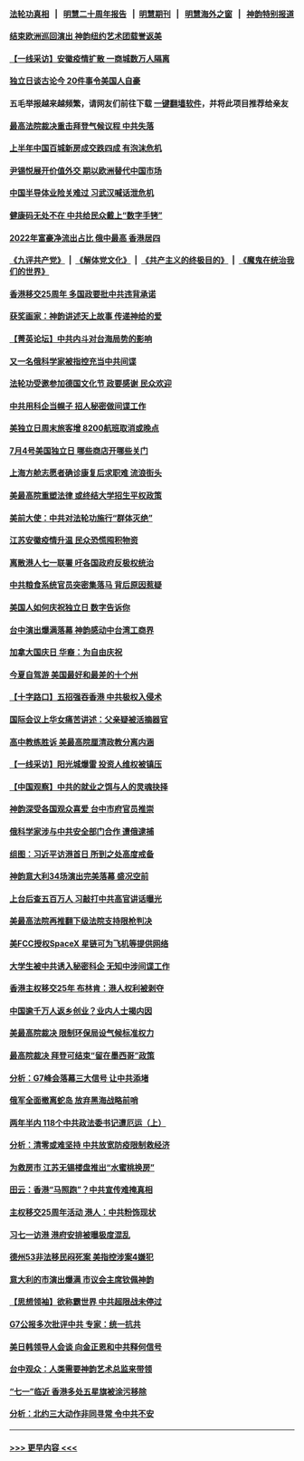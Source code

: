 #### [法轮功真相](https://github.com/gfw-breaker/truth/blob/master/README.md?t=0) &nbsp;&nbsp;|&nbsp;&nbsp; [明慧二十周年报告](https://github.com/gfw-breaker/mh-reports/blob/master/README.md?t=0) &nbsp;&nbsp;|&nbsp;&nbsp;[明慧期刊](https://github.com/gfw-breaker/mh-qikan) &nbsp;&nbsp;|&nbsp;&nbsp; [明慧海外之窗](https://github.com/gfw-breaker/mh-news/blob/master/README.md?t=0) &nbsp;&nbsp;|&nbsp;&nbsp; [神韵特别报道](https://github.com/gfw-breaker/mh-news/blob/master/shenyun.md?t=0)
#### [结束欧洲巡回演出 神韵纽约艺术团载誉返美](../pages/nf4514/n13772462.md?t=07040401) 
#### [【一线采访】安徽疫情扩散 一商城数万人隔离](../pages/nf4514/n13772567.md?t=07040401) 
#### [独立日谈古论今 20件事令美国人自豪](../pages/nf4514/n13772253.md?t=07040401) 
#### 五毛举报越来越频繁，请网友们前往下载 [一键翻墙软件](https://github.com/gfw-breaker/ssr-accounts)，并将此项目推荐给亲友
#### [最高法院裁决重击拜登气候议程 中共失落](../pages/nf4514/n13772409.md?t=07040401) 
#### [上半年中国百城新房成交跌四成 有泡沫危机](../pages/nf4514/n13772559.md?t=07040401) 
#### [尹锡悦展开价值外交 期以欧洲替代中国市场](../pages/nf4514/n13772487.md?t=07040401) 
#### [中国半导体业险关难过 习武汉喊话泄危机](../pages/nf4514/n13772457.md?t=07040401) 
#### [健康码无处不在 中共给民众戴上“数字手铐”](../pages/nf4514/n13770980.md?t=07040401) 
#### [2022年富豪净流出占比 俄中最高 香港居四](../pages/nf4514/n13772440.md?t=07040401) 
#### [《九评共产党》](https://github.com/begood0513/9ping.md/blob/master/README.md) &nbsp;|&nbsp; [《解体党文化》](../../../../jtdwh.md/blob/master/README.md)  &nbsp;|&nbsp; [《共产主义的终极目的》](../../../../gczydzjmd.md/blob/master/README.md) &nbsp;|&nbsp; [《魔鬼在统治我们的世界》](../../../../mgztzwmdsj.md/blob/master/README.md) 
#### [香港移交25周年 多国政要批中共违背承诺](../pages/nf4514/n13772424.md?t=07040401) 
#### [获奖画家：神韵讲述天上故事 传递神给的爱](../pages/nf4514/n13772358.md?t=07040401) 
#### [【菁英论坛】中共内斗对台海局势的影响](../pages/nf4514/n13772350.md?t=07040401) 
#### [又一名俄科学家被指控充当中共间谍](../pages/nf4514/n13772359.md?t=07040401) 
#### [法轮功受邀参加德国文化节 政要感谢 民众欢迎](../pages/nf4514/n13772300.md?t=07040401) 
#### [中共用科企当幌子 招人秘密做间谍工作](../pages/nf4514/n13772288.md?t=07040401) 
#### [美独立日周末旅客增 8200航班取消或晚点](../pages/nf4514/n13772205.md?t=07040401) 
#### [7月4号美国独立日 哪些商店开哪些关门](../pages/nf4514/n13772227.md?t=07040401) 
#### [上海方舱志愿者确诊康复后求职难 流浪街头](../pages/nf4514/n13772134.md?t=07040401) 
#### [美最高院重塑法律 或终结大学招生平权政策](../pages/nf4514/n13771805.md?t=07040401) 
#### [美前大使：中共对法轮功施行“群体灭绝”](../pages/nf4514/n13771705.md?t=07040401) 
#### [江苏安徽疫情升温 民众恐慌囤积物资](../pages/nf4514/n13771992.md?t=07040401) 
#### [离散港人七一联署 吁各国政府反极权统治](../pages/nf4514/n13771958.md?t=07040401) 
#### [中共粮食系统官员突密集落马 背后原因惹疑](../pages/nf4514/n13771806.md?t=07040401) 
#### [美国人如何庆祝独立日 数字告诉你](../pages/nf4514/n13771602.md?t=07040401) 
#### [台中演出爆满落幕 神韵感动中台湾工商界](../pages/nf4514/n13771689.md?t=07040401) 
#### [加拿大国庆日 华裔：为自由庆祝](../pages/nf4514/n13771688.md?t=07040401) 
#### [今夏自驾游 美国最好和最差的十个州](../pages/nf4514/n13771663.md?t=07040401) 
#### [【十字路口】五招强吞香港 中共极权入侵术](../pages/nf4514/n13771516.md?t=07040401) 
#### [国际会议上华女痛苦讲述：父亲疑被活摘器官](../pages/nf4514/n13771583.md?t=07040401) 
#### [高中教练胜诉 美最高院厘清政教分离内涵](../pages/nf4514/n13770990.md?t=07040401) 
#### [【一线采访】阳光城爆雷 投资人维权被镇压](../pages/nf4514/n13771312.md?t=07040401) 
#### [【中国观察】中共的就业之饵与人的灵魂抉择](../pages/nf4514/n13771353.md?t=07040401) 
#### [神韵深受各国观众喜爱 台中市府官员推崇](../pages/nf4514/n13771070.md?t=07040401) 
#### [俄科学家涉与中共安全部门合作 遭俄逮捕](../pages/nf4514/n13771389.md?t=07040401) 
#### [组图：习近平访港首日 所到之处高度戒备](../pages/nf4514/n13771338.md?t=07040401) 
#### [神韵意大利34场演出完美落幕 盛况空前](../pages/nf4514/n13771095.md?t=07040401) 
#### [上台后查五百万人 习敲打中共高官讲话曝光](../pages/nf4514/n13771196.md?t=07040401) 
#### [美最高法院再推翻下级法院支持限枪判决](../pages/nf4514/n13771033.md?t=07040401) 
#### [美FCC授权SpaceX 星链可为飞机等提供网络](../pages/nf4514/n13771158.md?t=07040401) 
#### [大学生被中共诱入秘密科企 无知中涉间谍工作](../pages/nf4514/n13771025.md?t=07040401) 
#### [香港主权移交25年 布林肯：港人权利被剥夺](../pages/nf4514/n13770972.md?t=07040401) 
#### [中国逾千万人返乡创业？业内人士揭内因](../pages/nf4514/n13770780.md?t=07040401) 
#### [美最高院裁决 限制环保局设气候标准权力](../pages/nf4514/n13770868.md?t=07040401) 
#### [最高院裁决 拜登可结束“留在墨西哥”政策](../pages/nf4514/n13770877.md?t=07040401) 
#### [分析：G7峰会落幕三大信号 让中共添堵](../pages/nf4514/n13770331.md?t=07040401) 
#### [俄军全面撤离蛇岛 放弃黑海战略前哨](../pages/nf4514/n13770716.md?t=07040401) 
#### [两年半内 118个中共政法委书记遭厄运（上）](../pages/nf4514/n13763600.md?t=07040401) 
#### [分析：清零或难坚持 中共放宽防疫限制救经济](../pages/nf4514/n13770641.md?t=07040401) 
#### [为救房市 江苏无锡楼盘推出“水蜜桃换房”](../pages/nf4514/n13770456.md?t=07040401) 
#### [田云：香港“马照跑”？中共宣传难掩真相](../pages/nf4514/n13770539.md?t=07040401) 
#### [主权移交25周年活动 港人：中共粉饰现状](../pages/nf4514/n13770525.md?t=07040401) 
#### [习七一访港 港府安排被曝极度混乱](../pages/nf4514/n13770319.md?t=07040401) 
#### [德州53非法移民闷死案 美指控涉案4嫌犯](../pages/nf4514/n13770349.md?t=07040401) 
#### [意大利的市演出爆满 市议会主席钦佩神韵](../pages/nf4514/n13770409.md?t=07040401) 
#### [【思想领袖】欲称霸世界 中共超限战未停过](../pages/nf4514/n13745142.md?t=07040401) 
#### [G7公报多次批评中共 专家：统一抗共](../pages/nf4514/n13770257.md?t=07040401) 
#### [美日韩领导人会谈 向金正恩和中共释何信号](../pages/nf4514/n13770127.md?t=07040401) 
#### [台中观众：人类需要神韵艺术总监来带领](../pages/nf4514/n13770122.md?t=07040401) 
#### [“七一”临近 香港多处五星旗被涂污移除](../pages/nf4514/n13770211.md?t=07040401) 
#### [分析：北约三大动作非同寻常 令中共不安](../pages/nf4514/n13770139.md?t=07040401) 

----
#### [ >>> 更早内容 <<< ](../indexes/nf4514-earlier.md)
